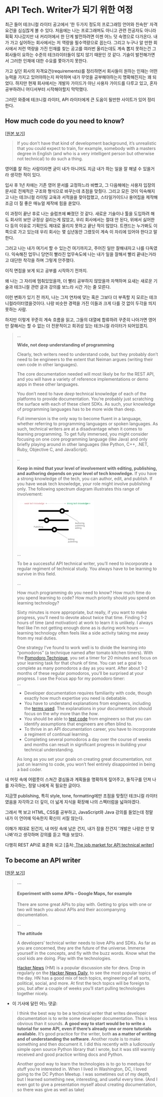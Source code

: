 # API Tech. Writer가 되기 위한 여정



최근 들어 테크니컬 라이터 공고에서 '한 두가지 정도의 프로그래밍 언어와 친숙한' 자격요건을 심심찮게 볼 수 있다. 처음에는 나는 프로그래머도 아니고 관련 전공자도 아니라 휙휙 지나갔지만 내 커리어에서 한 단계 발전하려면 이젠 어느 덧 숙명으로 다가온다. 내가 가고 싶어하는 회사에서는 저 역량을 필수역량으로 꼽는다. 그리고 누구나 알 만한 회사에서 저런 역량을 가진 인재를 찾는 공고를 여러번 올리는데도 계속 뽑지 못하는건 그 회사들이 요하는 수준의 테크라이터들이 많지 않기 때문인 것 같다. 기술이 발전해가면서 그러한 인재에 대한 수요를 쫓아가지 못한다.

가고 싶던 회사의 자격요건\(requirements\)를 정리하면서 회사들이 원하는 인재는 어떤 능력을 가지고 있어야하는지 파악하며 내가 무엇을 공부해야하는지 명확해진지는 꽤 되었다. 하지만 현재 회사에서는 개발자 가이드가 아닌 사용자 가이드를 다루고 있고, 혼자 공부하려니 어디서부터 시작해야할지 막막했다. 

그러던 와중에 테크니컬 라이터, API 라이터에게 큰 도움이 될만한 사이트가 있어 정리한다.

## How much code do you need to know?

 \[[원본 보기](https://idratherbewriting.com/learnapidoc/jobapis_overview.html)\]

> If you don’t have that kind of development background, it’s unrealistic that you could expect to train, for example, somebody with a masters degree in English \(and who is a very intelligent person but otherwise not technical\) to do such a thing.

영어를 잘 하는 사람이라면 굳이 내가 아니어도 지금 내가 하는 일을 잘 해낼 수 있을거라 생각한 적이 있다. 

입사 후 1년 차에는 기존 영어 문서를 교정하느라 바빴고, 그 다음해에는 사용자 입장의 문서로 전체적은 구조와 형식으로 바꾸는데 초점을 맞췄다. 그리고 모든 것이 익숙해지고 나는 테크니컬 라이팅 교육과 서적을을 찾아접했고, 스타일가이드나 용어집을 제작해 조금 더 질 좋은 매뉴얼 제작에 힘을 쏟았다. 

이 과정이 끝난 후로 나는 슬럼프에 빠졌던 것 같다. 새로운 기술이나 툴을 도입하려 해도 회사의 보안 규정상 걸리는게 많았고, 우리 회사에서는 절대 안 된다, 위에서 싫어한다 등의 이유로 기획안도 제대로 올리지 못하고 끝난 적이 많았다. 트렌드는 누가봐도 이쪽으로 가고 있는데 우리 회사는 몇 십년동안 그랬듯이 계속 이 자리에 있어야 한다고 말한다. 

그러고 나는 내가 여기서 할 수 있는건 여기까지고, 주어진 일만 잘해내자고 나를 다독였다. 익숙해진 업무니 당연히 빨라진 업무속도에 나는 내가 일을 잘해서  빨리 끝내는거라고  대단한 착각을 하며 그렇게 안주했다. 

이직 면접을 보게 되고 공부를 시작하기 전까지.

왜 나는 그 자리에 멈춰있었을까, 더 빨리 공부하지 않았을까 자책하며 요새는 새로운 기술과 테크니컬 관련 글과 강의를 보느라 시간 가는 줄 모른다. 

이런 변화가 있기 전 까지, 나는 그저 연차에 맞는 혹은 그보다 더 부족할 지 모르는 테크니컬라이터였을것이다.  나랑 비슷한 경력을 가진 이들과 크게 다를 것 없이 두각을 띄지 못하는 사람.

하지만 이렇게 꾸준히 계속 흐름을 읽고, 그들의 대열에 합류하려 꾸준히 나아가면  영어만 잘해서는 할 수 없는 더 전문적이고 희귀성 있는 테크니컬 라이터가 되어있겠지. 

> ...
>
> **Wide, not deep understanding of programming**
>
> Clearly, tech writers need to understand code, but they probably don’t need to be engineers to the extent that Neiman argues \(writing their own code in other languages\).
>
>  The core documentation needed will most likely be for the REST API, and you will have a variety of reference implementations or demo apps in these other languages.
>
> You don’t need to have _deep_ technical knowledge of each of the platforms to provide documentation. You’re probably just scratching the surface with each of these client SDKs. As such, your knowledge of programming languages has to be more wide than deep.
>
> Full immersion is the only way to become fluent in a language, whether referring to programming languages or spoken languages. As such, technical writers are at a disadvantage when it comes to learning programming. To get fully immersed, you might consider focusing on one core programming language \(like Java\) and only briefly playing around in other languages \(like Python, C++, .NET, Ruby, Objective C, and JavaScript\).
>
> ..
>
> **Keep in mind that your level of involvement with editing, publishing, and authoring depends on your level of tech knowledge.** If you have a strong knowledge of the tech, you can author, edit, and publish. If you have weak tech knowledge, your role might involve publishing only. The following spectrum diagram illustrates this range of involvement:  
>
>
> ![](../.gitbook/assets/image%20%2845%29.png)
>
> ...
>
> To be a successful API technical writer, you’ll need to incorporate a regular regiment of technical study. You always have to be learning to survive in this field.
>
> ...
>
> How much programming do you need to know? How much time do you spend learning to code? How much priority should you spend on learning technology?
>
> Sixty minutes is more appropriate, but really, if you want to make progress, you’ll need to devote about twice that time. Finding 1-2 hours of time \(and motivation\) at work to learn it is unlikely. I always feel like I’m not getting enough done as is during work hours — learning technology often feels like a side activity taking me away from my real duties.
>
>  One strategy I’ve found to work well is to divide the learning into “pomodoros” \(a technique named after tomato kitchen timers\). With the [Pomodoro Technique](https://francescocirillo.com/pages/pomodoro-technique), you set a timer for 20 minutes and focus on your learning task for that chunk of time. You can set a goal to complete as many pomodoros a day as you want. After about 1-2 months of these regular pomodoros, you’ll be surprised at your progress. I use the Focus app for my pomodoro timer:  
> ...
>
>
>
> * Developer documentation requires familiarity with code, though exactly how much expertise you need is debatable.
> * You have to understand explanations from engineers, including the [terms used](https://idratherbewriting.com/learnapidoc/docapis_glossary_section.html). The explanations in your documentation should focus on the _why_ more than the _how_.
> * You should be able to [test code](https://idratherbewriting.com/learnapidoc/testingdocs_overview.html) from engineers so that you can identify assumptions that engineers are often blind to.
> * To thrive in an API documentation career, you have to incorporate a regiment of continual learning.
> * Completing several pomodoros a day over the course of weeks and months can result in significant progress in building your technical understanding.
>
> As long as you set your goals on creating great documentation, not just on learning to code, you won’t feel entirely disappointed in being a bad coder.



내 머릿 속에 어렴풋이 스쳐간 결심들과 계획들을 명확하게 짚어주고, 돌직구를 던져 나를 자극하는, 정말 나에게 꼭 필요한 글이다. 

지금껏 publishing, 특히 style, tone, formatting에만 초점을 맞췄던 테크니컬 라이터였음을 자각하고 더 깊이, 더 넓게 지식을 확장해 나의 스펙터럼을 넓혀야겠다. 







그래서 책 보고 HTML, CSS를 공부하고, JavaScript와 Java 강의를 들었는데 정말 내가 이 언어에 익숙한지 확신이 서질 않는다.

이해가 제대로 된건지, 내 머릿 속에 남은 건지, 내가 잠을 잔건지 '개발은 나랑은 안 맞나봐'라고 생각하며 강의를 듣고 책을 보았다.

다행히 REST API로 표준화 되고 \[출처:[ The job market for API technical writer](https://idratherbewriting.com/learnapidoc/jobapis_overview.html)\]

## To become an API writer 

\[[원문 보기](https://ffeathers.wordpress.com/2013/08/17/how-to-become-an-api-technical-writer/)\]

> **...**
>
> #### Experiment with some APIs – Google Maps, for example
>
> There are some great APIs to play with. Getting to grips with one or two will teach you about APIs and their accompanying documentation.
>
> ...
>
> **The attitude**
>
> A developers’ technical writer needs to love APIs and SDKs. As far as you are concerned, they are the future of the universe. Immerse yourself in the concepts, and fly with the buzz words. Know what the cool kids are doing. Play with the technologies.
>
> [Hacker News](https://news.ycombinator.com/) \(HM\) is a popular discussion site for devs. Drop in regularly on the [Hacker News Daily](http://www.daemonology.net/hn-daily/), to see the most popular topics of the day. HN has a good mix of tech topics, engineering of all sorts, political, social, and more. At first the tech topics will be foreign to you, but after a couple of weeks you’ll start pulling technologies together nicely.

+ 이 기사에 달린 어느 댓글:

> I think the best way to be a technical writer that writes developer documentation is to write some developer documentation. This is less obvious than it sounds. **A good way to start would be to write a tutorial for some API, even if there’s already one or more tutorials available.** It’s good practice for the writer, both **as a matter of writing and of understanding the software**. Another route is to make something and then document it. I did this recently with a ludicrously simple open source Python library that I wrote, but it was still warmly received and good practice writing docs and Python.
>
> Another good way to learn the technologies is to go to meetups for stuff you’re interested in. When I lived in Washington, DC, I loved going to the DC Python Meetup. I was sometimes out of my depth, but I learned something new, interesting, and useful every time. \(And I even got to give a presentation myself about creating documentation, so there was give as well as take\)

